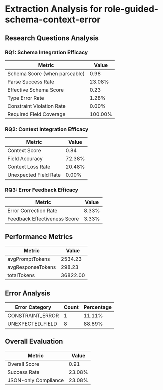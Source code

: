 # Extraction Analysis for role-guided-schema-context-error

## Research Questions Analysis

### RQ1: Schema Integration Efficacy

| Metric | Value |
|--------|-------|
| Schema Score (when parseable) | 0.98 |
| Parse Success Rate | 23.08% |
| Effective Schema Score | 0.23 |
| Type Error Rate | 1.28% |
| Constraint Violation Rate | 0.00% |
| Required Field Coverage | 100.00% |

### RQ2: Context Integration Efficacy

| Metric | Value |
|--------|-------|
| Context Score | 0.84 |
| Field Accuracy | 72.38% |
| Context Loss Rate | 20.48% |
| Unexpected Field Rate | 0.00% |

### RQ3: Error Feedback Efficacy

| Metric | Value |
|--------|-------|
| Error Correction Rate | 8.33% |
| Feedback Effectiveness Score | 3.33% |

## Performance Metrics

| Metric | Value |
|--------|-------|
| avgPromptTokens | 2534.23 |
| avgResponseTokens | 298.23 |
| totalTokens | 36822.00 |

## Error Analysis

| Error Category | Count | Percentage |
|---------------|-------|------------|
| CONSTRAINT_ERROR | 1 | 11.11% |
| UNEXPECTED_FIELD | 8 | 88.89% |

## Overall Evaluation

| Metric | Value |
|--------|-------|
| Overall Score | 0.91 |
| Success Rate | 23.08% |
| JSON-only Compliance | 23.08% |
